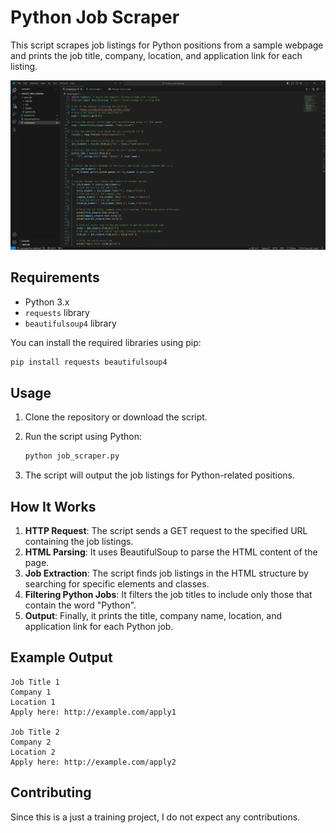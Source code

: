 # Python Job Scraper

This script scrapes job listings for Python positions from a sample webpage and prints the job title, company, location, and application link for each listing.

<img src="https://raw.githubusercontent.com/TonyVallad/Scraping/refs/heads/main/Script_screenshot.png" width="750"/>

## Requirements

- Python 3.x
- `requests` library
- `beautifulsoup4` library

You can install the required libraries using pip:

```bash
pip install requests beautifulsoup4
```

## Usage

1. Clone the repository or download the script.
2. Run the script using Python:

   ```bash
   python job_scraper.py
   ```

3. The script will output the job listings for Python-related positions.

## How It Works

1. **HTTP Request**: The script sends a GET request to the specified URL containing the job listings.
2. **HTML Parsing**: It uses BeautifulSoup to parse the HTML content of the page.
3. **Job Extraction**: The script finds job listings in the HTML structure by searching for specific elements and classes.
4. **Filtering Python Jobs**: It filters the job titles to include only those that contain the word "Python".
5. **Output**: Finally, it prints the title, company name, location, and application link for each Python job.

## Example Output

```
Job Title 1
Company 1
Location 1
Apply here: http://example.com/apply1

Job Title 2
Company 2
Location 2
Apply here: http://example.com/apply2
```

## Contributing

Since this is a just a training project, I do not expect any contributions.